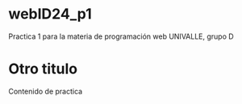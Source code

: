 # webID24_p1
Practica 1 para la materia de programación web UNIVALLE, grupo D

# Otro titulo
Contenido de practica
